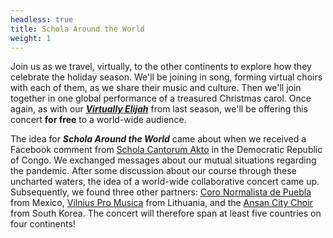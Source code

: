 ```yaml
---
headless: true
title: Schola Around the World
weight: 1
---
```


Join us as we travel, virtually, to the other continents to explore how they celebrate the holiday season.
We'll be joining in song, forming virtual choirs with each of them, as we share their music and culture.
Then we'll join together in one global performance of a treasured Christmas carol. Once again, as with
our [***Virtually Elijah***](https://www.youtube.com/watch?v=mbdE2IhkWwY) from last season, 
we'll be offering this concert **for free** to a world-wide audience.

The idea for ***Schola Around the World*** came about when we received a Facebook comment from 
[Schola Cantorum Akto](https://www.youtube.com/watch?v=iXJctZfr9jM) in the Democratic Republic of Congo.
We exchanged messages about our mutual situations regarding the pandemic. After some
discussion about our course through these uncharted waters, the idea of a world-wide
collaborative concert came up. Subsequently, we found three other partners:
[Coro Normalista de Puebla](https://www.facebook.com/coronormalistadepuebla) from Mexico,
[Vilnius Pro Musica](https://youtu.be/asMm3uTs5WM) from Lithuania, and the
[Ansan City Choir](https://www.wscm11.cat/ansan-city-choir-eng) from South Korea. The concert
will therefore span at least five countries on four continents!
